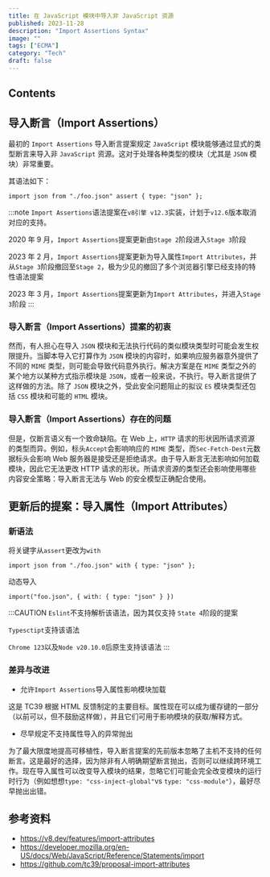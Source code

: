 ```yaml
---
title: 在 JavaScript 模块中导入非 JavaScript 资源
published: 2023-11-28
description: "Import Assertions Syntax"
image: ""
tags: ["ECMA"]
category: "Tech"
draft: false
---
```


## Contents

## 导入断言（Import Assertions）

最初的 `Import Assertions` 导入断言提案规定 `JavaScript` 模块能够通过显式的类型断言来导入非 `JavaScript` 资源。这对于处理各种类型的模块（尤其是 `JSON` 模块）非常重要。

其语法如下：

```
import json from "./foo.json" assert { type: "json" };
```

:::note
`Import Assertions`语法提案在`v8引擎 v12.3`实装，计划于`v12.6`版本取消对应的支持。

2020 年 9 月，`Import Assertions`提案更新由`Stage 2`阶段进入`Stage 3`阶段

2023 年 2 月，`Import Assertions`提案更新为导入属性`Import Attributes`，并从`Stage 3`阶段撤回至`Stage 2`，极为少见的撤回了多个浏览器引擎已经支持的特性语法提案

2023 年 3 月，`Import Assertions`提案更新为`Import Attributes`，并进入`Stage 3`阶段
:::


### 导入断言（Import Assertions）提案的初衷

然而，有人担心在导入 `JSON` 模块和无法执行代码的类似模块类型时可能会发生权限提升。当脚本导入它打算作为 `JSON` 模块的内容时，如果响应服务器意外提供了不同的 `MIME` 类型，则可能会导致代码意外执行。解决方案是在 `MIME` 类型之外的某个地方以某种方式指示模块是 `JSON`，或者一般来说，不执行。导入断言提供了这样做的方法。除了 `JSON` 模块之外，受此安全问题阻止的拟议 `ES` 模块类型还包括 `CSS` 模块和可能的 `HTML` 模块。

### 导入断言（Import Assertions）存在的问题

但是，仅断言语义有一个致命缺陷。在 Web 上，`HTTP` 请求的形状因所请求资源的类型而异。例如，标头`Accept`会影响响应的 `MIME` 类型，而`Sec-Fetch-Dest`元数据标头会影响 Web 服务器是接受还是拒绝请求。由于导入断言无法影响如何加载模块，因此它无法更改 HTTP 请求的形状。所请求资源的类型还会影响使用哪些内容安全策略：导入断言无法与 Web 的安全模型正确配合使用。

## 更新后的提案：导入属性（Import Attributes）

### 新语法

将关键字从`assert`更改为`with`

```
import json from "./foo.json" with { type: "json" };
```

动态导入

```
import("foo.json", { with: { type: "json" } })
```

:::CAUTION
`Eslint`不支持解析该语法，因为其仅支持 `State 4`阶段的提案

`Typesctipt`支持该语法

`Chrome 123`以及`Node v20.10.0`后原生支持该语法
:::

### 差异与改进

- 允许`Import Assertions`导入属性影响模块加载
  
这是 TC39 根据 HTML 反馈制定的主要目标。属性现在可以成为缓存键的一部分（以前可以，但不鼓励这样做），并且它们可用于影响模块的获取/解释方式。

- 尽早规定不支持属性导入的异常抛出
  
为了最大限度地提高可移植性，导入断言提案的先前版本忽略了主机不支持的任何断言。这是最好的选择，因为除非有人明确期望断言抛出，否则可以继续跨环境工作。现在导入属性可以改变导入模块的结果，忽略它们可能会完全改变模块的运行时行为（例如想想`type: "css-inject-global"`vs `type: "css-module"`），最好尽早抛出出错。

## 参考资料

- https://v8.dev/features/import-attributes
- https://developer.mozilla.org/en-US/docs/Web/JavaScript/Reference/Statements/import
- https://github.com/tc39/proposal-import-attributes
